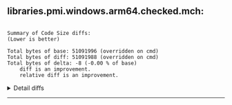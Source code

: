 ## libraries.pmi.windows.arm64.checked.mch:

```

Summary of Code Size diffs:
(Lower is better)

Total bytes of base: 51091996 (overridden on cmd)
Total bytes of diff: 51091988 (overridden on cmd)
Total bytes of delta: -8 (-0.00 % of base)
    diff is an improvement.
    relative diff is an improvement.
```
<details>

<summary>Detail diffs</summary>

```


Top file improvements (bytes):
          -8 : 109731.dasm (-2.15% of base)

1 total files with Code Size differences (1 improved, 0 regressed), 0 unchanged.

Top method improvements (bytes):
          -8 (-2.15% of base) : 109731.dasm - System.Data.RBTree`1[Vector`1][System.Numerics.Vector`1[System.Single]]:GetNewNode(System.Numerics.Vector`1[Single]):int:this

Top method improvements (percentages):
          -8 (-2.15% of base) : 109731.dasm - System.Data.RBTree`1[Vector`1][System.Numerics.Vector`1[System.Single]]:GetNewNode(System.Numerics.Vector`1[Single]):int:this

1 total methods with Code Size differences (1 improved, 0 regressed), 0 unchanged.

```

</details>

--------------------------------------------------------------------------------

